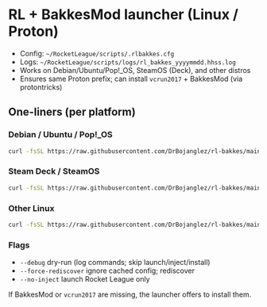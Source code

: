# RL + BakkesMod launcher (Linux / Proton)

- Config: `~/RocketLeague/scripts/.rlbakkes.cfg`
- Logs:   `~/RocketLeague/scripts/logs/rl_bakkes_yyyymmdd.hhss.log`
- Works on Debian/Ubuntu/Pop!_OS, SteamOS (Deck), and other distros
- Ensures same Proton prefix; can install `vcrun2017` + BakkesMod (via protontricks)

## One-liners (per platform)

### Debian / Ubuntu / Pop!_OS
```bash
curl -fsSL https://raw.githubusercontent.com/DrBojanglez/rl-bakkes/main/installers/debian_install.sh | bash
```

### Steam Deck / SteamOS
```bash
curl -fsSL https://raw.githubusercontent.com/DrBojanglez/rl-bakkes/main/installers/steamdeck_install.sh | bash
```

### Other Linux
```bash
curl -fsSL https://raw.githubusercontent.com/DrBojanglez/rl-bakkes/main/installers/universal_install.sh | bash
```

### Flags
- `--debug`            dry-run (log commands; skip launch/inject/install)
- `--force-rediscover` ignore cached config; rediscover
- `--no-inject`        launch Rocket League only

If BakkesMod or `vcrun2017` are missing, the launcher offers to install them.
